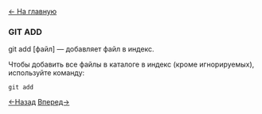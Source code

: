 [<- На главную](readme.md)

### GIT ADD

git add [файл] — добавляет файл в индекс.

Чтобы добавить все файлы в каталоге в индекс (кроме игнорируемых), используйте команду:
```
git add
```
[<-Назад](init.md)
[Вперед->](commit.md)
